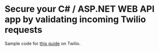 # Secure your C# / ASP.NET WEB API app by validating incoming Twilio requests

Sample code for [this guide](https://www.twilio.com/docs/guides/how-to-secure-your-csharp-aspnet-web-api-app-by-validating-incoming-twilio-requests) on Twilio.

